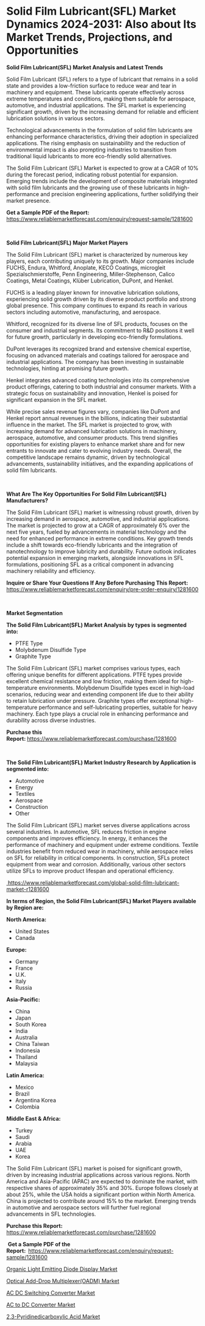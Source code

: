 <p><h1>Solid Film Lubricant(SFL) Market Dynamics 2024-2031: Also about Its Market Trends, Projections, and Opportunities</h1></p><p><strong>Solid Film Lubricant(SFL) Market Analysis and Latest Trends</strong></p>
<p><p>Solid Film Lubricant (SFL) refers to a type of lubricant that remains in a solid state and provides a low-friction surface to reduce wear and tear in machinery and equipment. These lubricants operate effectively across extreme temperatures and conditions, making them suitable for aerospace, automotive, and industrial applications. The SFL market is experiencing significant growth, driven by the increasing demand for reliable and efficient lubrication solutions in various sectors. </p><p>Technological advancements in the formulation of solid film lubricants are enhancing performance characteristics, driving their adoption in specialized applications. The rising emphasis on sustainability and the reduction of environmental impact is also prompting industries to transition from traditional liquid lubricants to more eco-friendly solid alternatives. </p><p>The Solid Film Lubricant (SFL) Market is expected to grow at a CAGR of 10% during the forecast period, indicating robust potential for expansion. Emerging trends include the development of composite materials integrated with solid film lubricants and the growing use of these lubricants in high-performance and precision engineering applications, further solidifying their market presence.</p></p>
<p><strong>Get a Sample PDF of the Report:&nbsp;</strong> <a href="https://www.reliablemarketforecast.com/enquiry/request-sample/1281600?utm_campaign=1129&utm_medium=2&utm_source=Github&utm_content=ia&utm_term=30092024&utm_id=solid-film-lubricantsfl">https://www.reliablemarketforecast.com/enquiry/request-sample/1281600</a></p>
<p>&nbsp;</p>
<p><strong>Solid Film Lubricant(SFL) Major Market Players</strong></p>
<p><p>The Solid Film Lubricant (SFL) market is characterized by numerous key players, each contributing uniquely to its growth. Major companies include FUCHS, Endura, Whitford, Anoplate, KECO Coatings, microgleit Spezialschmierstoffe, Penn Engineering, Miller-Stephenson, Calico Coatings, Metal Coatings, Klüber Lubrication, DuPont, and Henkel.</p><p>FUCHS is a leading player known for innovative lubrication solutions, experiencing solid growth driven by its diverse product portfolio and strong global presence. This company continues to expand its reach in various sectors including automotive, manufacturing, and aerospace.</p><p>Whitford, recognized for its diverse line of SFL products, focuses on the consumer and industrial segments. Its commitment to R&D positions it well for future growth, particularly in developing eco-friendly formulations.</p><p>DuPont leverages its recognized brand and extensive chemical expertise, focusing on advanced materials and coatings tailored for aerospace and industrial applications. The company has been investing in sustainable technologies, hinting at promising future growth.</p><p>Henkel integrates advanced coating technologies into its comprehensive product offerings, catering to both industrial and consumer markets. With a strategic focus on sustainability and innovation, Henkel is poised for significant expansion in the SFL market.</p><p>While precise sales revenue figures vary, companies like DuPont and Henkel report annual revenues in the billions, indicating their substantial influence in the market. The SFL market is projected to grow, with increasing demand for advanced lubrication solutions in machinery, aerospace, automotive, and consumer products. This trend signifies opportunities for existing players to enhance market share and for new entrants to innovate and cater to evolving industry needs. Overall, the competitive landscape remains dynamic, driven by technological advancements, sustainability initiatives, and the expanding applications of solid film lubricants.</p></p>
<p>&nbsp;</p>
<p><strong>What Are The Key Opportunities For Solid Film Lubricant(SFL) Manufacturers?</strong></p>
<p><p>The Solid Film Lubricant (SFL) market is witnessing robust growth, driven by increasing demand in aerospace, automotive, and industrial applications. The market is projected to grow at a CAGR of approximately 6% over the next five years, fueled by advancements in material technology and the need for enhanced performance in extreme conditions. Key growth trends include a shift towards eco-friendly lubricants and the integration of nanotechnology to improve lubricity and durability. Future outlook indicates potential expansion in emerging markets, alongside innovations in SFL formulations, positioning SFL as a critical component in advancing machinery reliability and efficiency.</p></p>
<p><strong>Inquire or Share Your Questions If Any Before Purchasing This Report:</strong> <a href="https://www.reliablemarketforecast.com/enquiry/pre-order-enquiry/1281600?utm_campaign=1129&utm_medium=2&utm_source=Github&utm_content=ia&utm_term=30092024&utm_id=solid-film-lubricantsfl">https://www.reliablemarketforecast.com/enquiry/pre-order-enquiry/1281600</a></p>
<p>&nbsp;</p>
<p><strong>Market Segmentation</strong></p>
<p><strong>The Solid Film Lubricant(SFL) Market Analysis by types is segmented into:</strong></p>
<p><ul><li>PTFE Type</li><li>Molybdenum Disulfide Type</li><li>Graphite Type</li></ul></p>
<p><p>The Solid Film Lubricant (SFL) market comprises various types, each offering unique benefits for different applications. PTFE types provide excellent chemical resistance and low friction, making them ideal for high-temperature environments. Molybdenum Disulfide types excel in high-load scenarios, reducing wear and extending component life due to their ability to retain lubrication under pressure. Graphite types offer exceptional high-temperature performance and self-lubricating properties, suitable for heavy machinery. Each type plays a crucial role in enhancing performance and durability across diverse industries.</p></p>
<p><strong>Purchase this Report:&nbsp;</strong><a href="https://www.reliablemarketforecast.com/purchase/1281600?utm_campaign=1129&utm_medium=2&utm_source=Github&utm_content=ia&utm_term=30092024&utm_id=solid-film-lubricantsfl">https://www.reliablemarketforecast.com/purchase/1281600</a></p>
<p>&nbsp;</p>
<p><strong>The Solid Film Lubricant(SFL) Market Industry Research by Application is segmented into:</strong></p>
<p><ul><li>Automotive</li><li>Energy</li><li>Textiles</li><li>Aerospace</li><li>Construction</li><li>Other</li></ul></p>
<p><p>The Solid Film Lubricant (SFL) market serves diverse applications across several industries. In automotive, SFL reduces friction in engine components and improves efficiency. In energy, it enhances the performance of machinery and equipment under extreme conditions. Textile industries benefit from reduced wear in machinery, while aerospace relies on SFL for reliability in critical components. In construction, SFLs protect equipment from wear and corrosion. Additionally, various other sectors utilize SFLs to improve product lifespan and operational efficiency.</p></p>
<p><a href="https://www.reliablemarketforecast.com/global-solid-film-lubricant-market-r1281600?utm_campaign=1129&utm_medium=2&utm_source=Github&utm_content=ia&utm_term=30092024&utm_id=solid-film-lubricantsfl">&nbsp;https://www.reliablemarketforecast.com/global-solid-film-lubricant-market-r1281600</a></p>
<p><strong>In terms of Region, the Solid Film Lubricant(SFL) Market Players available by Region are:</strong></p>
<p>
    <p> <strong> North America: </strong>
        <ul>
            <li>United States</li>
            <li>Canada</li>
        </ul>
        </p> 
    <p> <strong> Europe: </strong>
        <ul>
            <li>Germany</li>
            <li>France</li>
            <li>U.K.</li>
            <li>Italy</li>
            <li>Russia</li>
        </ul>
        </p> 
    <p> <strong> Asia-Pacific: </strong>
        <ul>
            <li>China</li>
            <li>Japan</li>
            <li>South Korea</li>
            <li>India</li>
            <li>Australia</li>
            <li>China Taiwan</li>
            <li>Indonesia</li>
            <li>Thailand</li>
            <li>Malaysia</li>
        </ul>
        </p> 
    <p> <strong> Latin America: </strong>
        <ul>
            <li>Mexico</li>
            <li>Brazil</li>
            <li>Argentina Korea</li>
            <li>Colombia</li>
        </ul>
        </p> 
    <p> <strong> Middle East & Africa: </strong>
        <ul>
            <li>Turkey</li>
            <li>Saudi</li>
            <li>Arabia</li>
            <li>UAE</li>
            <li>Korea</li>
        </ul>
    </p>
    </p>
<p><p>The Solid Film Lubricant (SFL) market is poised for significant growth, driven by increasing industrial applications across various regions. North America and Asia-Pacific (APAC) are expected to dominate the market, with respective shares of approximately 35% and 30%. Europe follows closely at about 25%, while the USA holds a significant portion within North America. China is projected to contribute around 15% to the market. Emerging trends in automotive and aerospace sectors will further fuel regional advancements in SFL technologies.</p></p>
<p><strong>Purchase this Report: </strong><a href="https://www.reliablemarketforecast.com/purchase/1281600?utm_campaign=1129&utm_medium=2&utm_source=Github&utm_content=ia&utm_term=30092024&utm_id=solid-film-lubricantsfl">https://www.reliablemarketforecast.com/purchase/1281600</a></p>
<p>&nbsp;<strong>Get a Sample PDF of the Report:&nbsp;&nbsp;</strong><a href="https://www.reliablemarketforecast.com/enquiry/request-sample/1281600?utm_campaign=1129&utm_medium=2&utm_source=Github&utm_content=ia&utm_term=30092024&utm_id=solid-film-lubricantsfl">https://www.reliablemarketforecast.com/enquiry/request-sample/1281600</a></p>
<p><strong></strong></p>
<p><p><a href="https://www.linkedin.com/pulse/global-organic-light-emitting-diode-display-industry-analysis-hwxzf?utm_campaign=1129&utm_medium=2&utm_source=Github&utm_content=ia&utm_term=30092024&utm_id=solid-film-lubricantsfl">Organic Light Emitting Diode Display Market</a></p><p><a href="https://github.com/SidorelaGurakuqi596/Market-Research-Report-List-1/blob/main/optical-add-drop-multiplexeroadm-market.md?utm_campaign=1129&utm_medium=2&utm_source=Github&utm_content=ia&utm_term=30092024&utm_id=solid-film-lubricantsfl">Optical Add-Drop Multiplexer(OADM) Market</a></p><p><a href="https://issuu.com/reportprime-2/docs/ac-dc-switching-converter-market-si_abf6f314f8bca3?utm_campaign=1129&utm_medium=2&utm_source=Github&utm_content=ia&utm_term=30092024&utm_id=solid-film-lubricantsfl">AC DC Switching Converter Market</a></p><p><a href="https://issuu.com/reportprime-2/docs/ac-to-dc-converter-market-size-2030_9b393bcbbb7546?utm_campaign=1129&utm_medium=2&utm_source=Github&utm_content=ia&utm_term=30092024&utm_id=solid-film-lubricantsfl">AC to DC Converter Market</a></p><p><a href="https://github.com/denzelze5o/Market-Research-Report-List-1/blob/main/23-pyridinedicarboxylic-acid-market.md?utm_campaign=1129&utm_medium=2&utm_source=Github&utm_content=ia&utm_term=30092024&utm_id=solid-film-lubricantsfl">2,3-Pyridinedicarboxylic Acid Market</a></p></p>